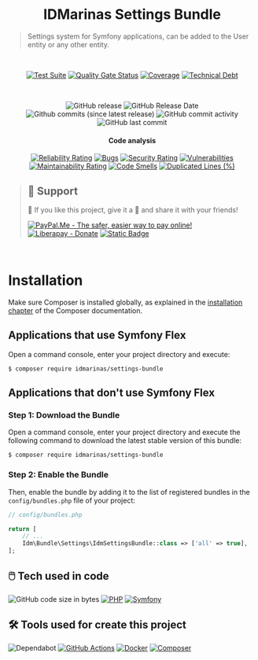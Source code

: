 <!--suppress HtmlDeprecatedAttribute -->
<div align="center">

# IDMarinas Settings Bundle

</div>

> Settings system for Symfony applications, can be added to the User entity or any other entity.

<br />

<div align="center">

[![Test Suite](https://img.shields.io/github/actions/workflow/status/idmarinas/settings-bundle/php.yml?style=for-the-badge&logo=github&logoColor=white&label=Bundle%20Test%20Suite)](https://github.com/idmarinas/settings-bundle/actions/workflows/php.yml)
[![Quality Gate Status](https://img.shields.io/sonar/quality_gate/idmarinas_settings-bundle?server=https%3A%2F%2Fsonarcloud.io&style=for-the-badge&logo=sonarcloud&logoColor=white)](https://sonarcloud.io/summary/new_code?id=idmarinas_settings-bundle)
[![Coverage](https://img.shields.io/sonar/coverage/idmarinas_settings-bundle?server=https%3A%2F%2Fsonarcloud.io&style=for-the-badge&logo=sonarcloud&logoColor=white)](https://sonarcloud.io/dashboard?id=idmarinas_settings-bundle)
[![Technical Debt](https://img.shields.io/sonar/tech_debt/idmarinas_settings-bundle?server=https%3A%2F%2Fsonarcloud.io&style=for-the-badge&logo=sonarcloud&logoColor=white)](https://sonarcloud.io/dashboard?id=idmarinas_settings-bundle)

<br />

![GitHub release](https://img.shields.io/github/release/idmarinas/settings-bundle.svg?style=for-the-badge)
![GitHub Release Date](https://img.shields.io/github/release-date/idmarinas/settings-bundle.svg?style=for-the-badge)
![Github commits (since latest release)](https://img.shields.io/github/commits-since/idmarinas/settings-bundle/latest.svg?style=for-the-badge)
![GitHub commit activity](https://img.shields.io/github/commit-activity/w/idmarinas/settings-bundle.svg?style=for-the-badge)
![GitHub last commit](https://img.shields.io/github/last-commit/idmarinas/settings-bundle.svg?style=for-the-badge)

#### Code analysis

[![Reliability Rating](https://sonarcloud.io/api/project_badges/measure?project=idmarinas_settings-bundle&metric=reliability_rating)](https://sonarcloud.io/dashboard?id=idmarinas_settings-bundle)
[![Bugs](https://sonarcloud.io/api/project_badges/measure?project=idmarinas_settings-bundle&metric=bugs)](https://sonarcloud.io/dashboard?id=idmarinas_settings-bundle)
[![Security Rating](https://sonarcloud.io/api/project_badges/measure?project=idmarinas_settings-bundle&metric=security_rating)](https://sonarcloud.io/dashboard?id=idmarinas_settings-bundle)
[![Vulnerabilities](https://sonarcloud.io/api/project_badges/measure?project=idmarinas_settings-bundle&metric=vulnerabilities)](https://sonarcloud.io/dashboard?id=idmarinas_settings-bundle)
[![Maintainability Rating](https://sonarcloud.io/api/project_badges/measure?project=idmarinas_settings-bundle&metric=sqale_rating)](https://sonarcloud.io/dashboard?id=idmarinas_settings-bundle)
[![Code Smells](https://sonarcloud.io/api/project_badges/measure?project=idmarinas_settings-bundle&metric=code_smells)](https://sonarcloud.io/dashboard?id=idmarinas_settings-bundle)
[![Duplicated Lines (%)](https://sonarcloud.io/api/project_badges/measure?project=idmarinas_settings-bundle&metric=duplicated_lines_density)](https://sonarcloud.io/dashboard?id=idmarinas_settings-bundle)

</div>

> ## 🖖 Support
>
> 🩵 If you like this project, give it a 🌟 and share it with your friends!
>
> [![PayPal.Me - The safer, easier way to pay online!](https://img.shields.io/badge/donate-help_my_projects-ffaa29.svg?style=for-the-badge&logo=paypal&cacheSeconds=86400)](https://www.paypal.me/idmarinas)
> [![Liberapay - Donate](https://img.shields.io/liberapay/receives/IDMarinas.svg?style=for-the-badge&logo=liberapay&cacheSeconds=86400)](https://liberapay.com/IDMarinas/donate)
> [![Static Badge](https://img.shields.io/badge/Sponsor-ea4aaa?style=for-the-badge&logo=github&logoColor=white)](https://github.com/sponsors/idmarinas)

<br />

# Installation

Make sure Composer is installed globally, as explained in the
[installation chapter](https://getcomposer.org/doc/00-intro.md)
of the Composer documentation.

## Applications that use Symfony Flex

Open a command console, enter your project directory and execute:

```console
$ composer require idmarinas/settings-bundle
```

## Applications that don't use Symfony Flex

### Step 1: Download the Bundle

Open a command console, enter your project directory and execute the
following command to download the latest stable version of this bundle:

```console
$ composer require idmarinas/settings-bundle
```

### Step 2: Enable the Bundle

Then, enable the bundle by adding it to the list of registered bundles
in the `config/bundles.php` file of your project:

```php
// config/bundles.php

return [
    // ...
    Idm\Bundle\Settings\IdmSettingsBundle::class => ['all' => true],
];
```


## 🖱️ Tech used in code

![GitHub code size in bytes](https://img.shields.io/github/languages/code-size/idmarinas/settings-bundle.svg?style=for-the-badge)
[![PHP](https://img.shields.io/badge/php-%23777BB4.svg?style=for-the-badge&logo=php&logoColor=white)](https://www.php.net)
[![Symfony](https://img.shields.io/badge/symfony-black.svg?style=for-the-badge&logo=symfony&logoColor=white)](https://www.symfony.com)

## 🛠️ Tools used for create this project

![Dependabot](https://img.shields.io/badge/dependabot-025E8C?style=for-the-badge&logo=dependabot&logoColor=white)
[![GitHub Actions](https://img.shields.io/badge/github%20actions-%232671E5.svg?style=for-the-badge&logo=githubactions&logoColor=white)](https://github.com/features/actions)
[![Docker](https://img.shields.io/badge/docker-%230db7ed.svg?style=for-the-badge&logo=docker&logoColor=white)](https://www.docker.com)
[![Composer](https://img.shields.io/badge/composer-%238c5530?style=for-the-badge&logo=composer&logoColor=white)](https://getcomposer.org)
